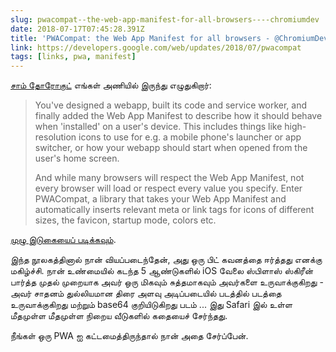 ```yaml
---
slug: pwacompat--the-web-app-manifest-for-all-browsers----chromiumdev
date: 2018-07-17T07:45:28.391Z
title: 'PWACompat: the Web App Manifest for all browsers - @ChromiumDev'
link: https://developers.google.com/web/updates/2018/07/pwacompat
tags: [links, pwa, manifest]
---
```

[சாம் தோரோகுட்](https://dev.to/samthor) எங்கள் அணியில் இருந்து எழுதுகிறார்:

> You've designed a webapp, built its code and service worker, and finally added the Web App Manifest to describe how it should behave when 'installed' on a user's device. This includes things like high-resolution icons to use for e.g. a mobile phone's launcher or app switcher, or how your webapp should start when opened from the user's home screen.
> 
> And while many browsers will respect the Web App Manifest, not every browser will load or respect every value you specify. Enter PWACompat, a library that takes your Web App Manifest and automatically inserts relevant meta or link tags for icons of different sizes, the favicon, startup mode, colors etc.


[முழு இடுகையைப் படிக்கவும்](https://developers.google.com/web/updates/2018/07/pwacompat).

இந்த நூலகத்தினால் நான் வியப்படைந்தேன், அது ஒரு பிட் கவனத்தை ஈர்த்தது எனக்கு மகிழ்ச்சி. நான் உண்மையில் கடந்த 5 ஆண்டுகளில் iOS வேலை ஸ்பிளாஸ் ஸ்கிரீன் பார்த்த முதல் முறையாக அவர் ஒரு மிகவும் சுத்தமாகவும் அவர்களை உருவாக்குகிறது - அவர் சாதனம் துல்லியமான திரை அளவு அடிப்படையில் படத்தில் படத்தை உருவாக்குகிறது மற்றும் base64 குறியிடுகிறது படம் ... இது Safari இல் உள்ள மீதமுள்ள மீதமுள்ள நிறைய வீடுகளில் கதையைச் சேர்ந்தது.

நீங்கள் ஒரு PWA ஐ கட்டமைத்திருந்தால் நான் அதை சேர்ப்பேன்.
